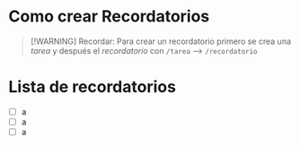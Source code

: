 # Como crear Recordatorios

> [!WARNING] Recordar:
> Para crear un recordatorio primero se crea una _tarea_ y después el _recordatorio_ con
> `/tarea` --> `/recordatorio`

# Lista de recordatorios

- [ ] a
- [ ] a
- [ ] a